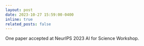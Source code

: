 ```yaml
---
layout: post
date: 2023-10-27 15:59:00-0400
inline: true
related_posts: false
---
```


One paper accepted at NeurIPS 2023 AI for Science Workshop. 
